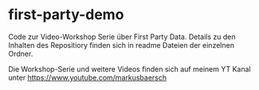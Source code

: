 # first-party-demo
Code zur Video-Workshop Serie über First Party Data. Details zu den Inhalten des Repositiory finden sich in readme Dateien der einzelnen Ordner. 

Die Workshop-Serie und weitere Videos finden sich auf meinem YT Kanal unter https://www.youtube.com/markusbaersch 

